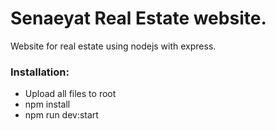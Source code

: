 # Senaeyat Real Estate website.

Website for real estate using nodejs with express.

### Installation:
<ul>
<li>Upload all files to root</li>
<li>npm install</li>
<li>npm run dev:start</li>
</ul>

